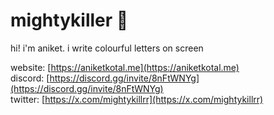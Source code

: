 <p align=center><h1>mightykiller 🌙</h1><p>  
hi! i'm aniket. i write colourful letters on screen
  
website: [https://aniketkotal.me](https://aniketkotal.me) <br/>
discord: [https://discord.gg/invite/8nFtWNYg](https://discord.gg/invite/8nFtWNYg) <br/>
twitter: [https://x.com/mightykillrr](https://x.com/mightykillrr)
